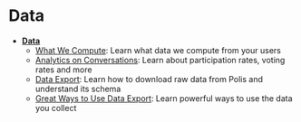 # Data

* **[Data](./README.md)**
  * [What We Compute](./WhatWeCompute.md): Learn what data we compute from your users
  * [Analytics on Conversations](./Analytics.md): Learn about participation rates, voting rates and more
  * [Data Export](./Export.md): Learn how to download raw data from Polis and understand its schema
  * [Great Ways to Use Data Export](./HowToUse.md): Learn powerful ways to use the data you collect

